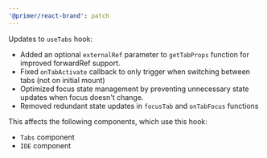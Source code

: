 ```yaml
---
'@primer/react-brand': patch
---
```


Updates to `useTabs` hook:

- Added an optional `externalRef` parameter to `getTabProps` function for improved forwardRef support.
- Fixed `onTabActivate` callback to only trigger when switching between tabs (not on initial mount)
- Optimized focus state management by preventing unnecessary state updates when focus doesn't change.
- Removed redundant state updates in `focusTab` and `onTabFocus` functions

This affects the following components, which use this hook:

- `Tabs` component
- `IDE` component
